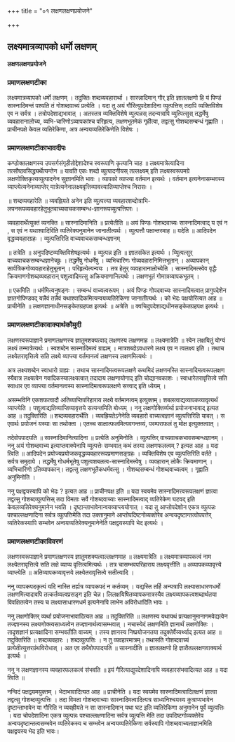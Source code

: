 +++
title = "०१ लक्षणलक्षणप्रयोजने"

+++


## लक्ष्यमात्रव्यापको धर्मो लक्षणम्

**लक्षणलक्षणप्रयोजने**

### **प्रमाणलक्षणटीका**

लक्ष्यमात्रव्यापको धर्मो लक्षणम् । तदुक्तिः शब्दव्यवहारार्था । सास्न्नादिमान् गौर् इति ज्ञातलक्षणो हि यं पिण्डं सास्नादिमन्तं पश्यति तं गोशब्दवाच्यं प्रत्येति । यदा तु अयं गौरित्युपदेशादिना व्युत्पत्तिस् तदापि व्यक्तिविशेष एव न सर्वत्र । तत्रोपदेशाद्यभावात् । अतस्तत्र व्यक्तिविशेषे व्युत्पन्नस् तदन्यत्रापि व्युत्पित्सुस् तद्धर्मेषु व्यवहारानालोच्य, व्यभि-चारिणोऽव्यापकांश्च परिहृत्य, लक्षणभूतमेकं गृहीत्वा, तद्वत्सु गोशब्दसम्बन्धं गृह्णाति । प्राचीनपक्षे केवल व्यतिरेकिणा, अत्र अन्वयव्यतिरेकिणेति विशेषः ।

### **प्रमाणलक्षणटीकाभावदीपः**

कण्ठोक्तलक्षणस्य उपसर्गसंगृहीतोद्देशादेश्च स्वरूपाणि कृत्यानि चाह ॥ लक्ष्यमात्रेत्यादिना तत्सौष्ठवसिद्ध्यर्थेत्यन्तेन ॥ यावति एकः शब्दो व्युत्पादनीयस् तल्लक्ष्यम् इति लक्ष्यस्वरूपमग्रे लक्षणोक्तिकृत्यव्युत्पादनेन सुज्ञानमिति भावः । व्यापको व्याप्त्या वर्तमान इत्यर्थः । वर्तमान इत्यनेनासम्भवस्य व्याप्त्येत्यनेनाव्याप्तेर् मात्रेत्यनेनालक्ष्यवृत्तिव्यावत्त्यातिव्याप्तेश्च निरासः ।

॥ शब्दव्यवहारेति ॥ व्यवह्नियते अनेन इति व्युत्पत्त्या व्यवहारशब्दोत्राभि-लपनरूपव्यवहारहेतुभूतवाच्यवाचकसम्बन्ध-ज्ञानरूपव्युत्पत्तिपरः ।

व्यवहारार्थेत्युक्तं व्यनक्ति ॥ सास्नादिमानिति ॥ प्रत्येतीति ॥ अयं पिण्डः गोशब्दवाच्यः सास्नादिमत्वाद् य एवं न , स एवं न यथाश्वादिरिति व्यतिरेक्यनुमानेन जानातीत्यर्थः । व्युत्पत्तौ पक्षान्तरमाह ॥ यदेति ॥ आदिपदेन वृद्धव्यवहारग्रहः । व्युत्पत्तिरिति वाच्यवाचकसम्बन्धज्ञानम्

॥ तत्रेति ॥ अनुपदिष्टव्यक्तिविशेषइत्यर्थः ॥ व्युत्पन्न इति ॥ ज्ञातसंकेत इत्यर्थः । व्युित्पत्सुर् वाच्यवाचकसम्बन्धज्ञानेच्छुः । तद्धर्मेषु गोधर्मेषु । व्यभिचारिणः गोव्यवहारानिमित्तभूतान् । अव्यापकान् सार्वत्रिकगोव्यवहाराहेतुभूतान् । परिहृत्येत्यन्वयः । तत्र हेतुर् व्यवहारानालोच्येति । सास्नादिमत्स्वेव वृद्धैः क्रियमाणगोशब्दव्यवहारान् पशुत्वादिमत्सु अक्रियमाणानित्यर्थः । लक्षणभूतं गोमात्रव्यापकभूतम् ।

॥ एकमिति ॥ धर्ममित्यनुषङ्गः । सम्बन्धं वाच्यत्वरूपम् । अयं पिण्डः गोपदवाच्यः सास्नादिमत्वात् प्रागुपदेशेन ज्ञातगोपिण्डवद् यन्नैवं तन्नैवं यथाश्वादिकमित्यन्वयव्यतिरेकिणा जानातीत्यर्थः । को भेदः पक्षयोरित्यत आह ॥ प्राचीनेति ॥ लक्षणज्ञानाधीनसङ्केतग्रहपक्ष इत्यर्थः ॥ अत्रेति ॥ क्वचिदुपदेशाद्यधीनसङ्केतग्रहपक्ष इत्यर्थः ।

### **प्रमाणलक्षणटीकावाक्यार्थकौमुदी**

लक्षणस्वरूपाज्ञाने प्रमाणलक्षणस्य ज्ञातुमशक्यत्वाद् लक्षणस्य लक्षणमाह ॥ लक्ष्यमात्रेति ॥ स्वेन लक्षयितुं योग्यं लक्ष्यं तन्मात्रेत्यर्थः । स्वशब्देन सास्नादिमत्वं ग्राह्यम् । मात्रशब्दोऽवधारणे लक्ष्य एव न त्वलक्ष्य इति । तथाच लक्ष्येतरावृत्तित्वे सति लक्ष्ये व्याप्त्या वर्तमानत्वं लक्षणस्य लक्षणमित्यर्थः ।

अत्र लक्ष्यशब्देन स्वाधारो ग्राह्यः । तथाच सास्नादिमत्वरूपलक्षणे कथमिदं लक्षणमस्ति सास्नादिमत्वरूपलक्षण स्यैवात्र लक्ष्यत्वेन गवादिकस्यालक्ष्यत्वात् तदादाय लक्षणायोगाद् इति चोद्यानवकाशः । स्वाधारेतरावृत्तित्वे सति स्वाधार एव व्याप्त्या वर्तमानत्वस्य सास्नादिमत्वरूपलक्षणे सत्त्वाद् इति ध्येयम् ।

असम्भविनि एकशफत्वादौ अतिव्याप्तिपरिहाराय लक्ष्ये वर्तमानत्वम् इत्युक्तम्। शबलत्वाद्यव्यापकव्यावृत्यर्थं व्याप्त्येति । पशुत्वाद्यतिव्याप्तिव्यावृत्तये सत्यन्तमिति बोध्यम् । ननु लक्षणोक्तिर्व्यर्था प्रयोजनाभावाद् इत्यत आह ॥ तदुक्तिरिति ॥ शब्दव्यवहारार्थेति । व्यवह्रियतेऽनेनेति व्यवहारो वाच्यत्वज्ञानं व्युत्पत्तिरिति यावत् । स एवार्थः प्रयोजनं यस्याः सा तथोक्ता । एतच्च साक्षात्फलमित्यवगन्तव्यं, परम्पराफलं तु मोक्ष इत्युक्तत्वात् ।

तदेवोपपादयति ॥ सास्नादिमानित्यादिना ॥ प्रत्येति अनुमिनोति । व्युत्पत्तिर् वाच्यवाचकभावसम्बन्धज्ञानम् । ननु अयं गोशब्दवाच्य इत्याप्तवाक्येनापि व्युत्पत्तेः सम्भवात् कथं तस्या लक्षणफलत्वम् ? इत्यत आह ॥ यदा त्विति ॥ आदिपदेन प्रयोज्यप्रयोजकवृद्धव्यवहाररूपप्रमाणसङ्ग्रहः । व्यक्तिविशेष एव व्युत्पत्तिरिति वर्तते । सर्वत्र समुदाये । तद्धर्मेषु गोधर्मभूतेषु पशुत्वशबलत्व-सास्नादिमत्त्वेषु । व्यवहारान् लोकैः क्रियमाणान् । व्यभिचारिणो ऽतिव्यापकान्। तद्वत्सु लक्षणभूतैकधर्मवत्सु । गोशब्दसम्बन्धं गोशब्दवाच्यत्वम् । गृह्णाति अनुमिनोति ।

ननु पक्षद्वयस्यापि को भेदः ? इत्यत आह ॥ प्राचीनपक्ष इति ॥ यदा स्वयमेव सास्नादिमत्त्वरूपलक्षणं ज्ञात्वा तद्वत्सु गोशब्दव्युत्पत्तिस् तदा विमताः सर्वे गोशब्दवाच्याः सास्नादिमत्वाद् व्यतिरेकेण घटवद् इति केवलव्यतिरेक्यनुमानेन भवति । दृष्टान्ताभावेनान्वयव्याप्त्ययोगात् । यदा तु आप्तोपदेशोन एकत्र व्युत्पन्नः पश्चाल्लक्षणादिना सर्वत्र व्युत्पत्तिमेति तदा उक्तानुमाने आप्तोपदिष्टगोव्यक्तेरेव अन्वयदृष्टान्तत्वोपपत्तेर् व्यतिरेकस्यापि सम्भवेन अन्वयव्यतिरेक्यनुमानेनेति पक्षद्वयस्यापि भेद इत्यर्थः ।

### **प्रमाणलक्षणटीकाविवरणं**

लक्षणस्वरूपाज्ञाने प्रमाणलक्षणस्य ज्ञातुमशक्यत्वाल्लक्षणमाह ॥ लक्ष्यमात्रेति ॥ लक्ष्यमात्रव्यापकत्वं नाम लक्ष्येतरावृत्तित्वे सति लक्षे व्याप्य वृत्तित्वमित्यर्थः । तत्र चासम्भवपरिहाराय लक्ष्यवृत्तीति ॥ अव्यापकव्यावृत्त्ये व्याप्त्येति ॥ अतिव्यापकव्यावृत्तये लक्ष्येतरावृत्तित्वे सतीत्यादि ।

ननु व्यापकपदकृत्यं यदि नास्ति तर्ह्यत्र व्यापकपदं न कर्तव्यम् । यद्यस्ति तर्हि अन्यत्रापि लक्ष्यासाधारणधर्मो लक्षणमित्यादावपि तत्कर्तव्यत्वप्रसङ्ग इति चेन्न। लिलक्षयिषितव्यापकमात्रस्यैव लक्ष्यव्यापकत्वशब्दार्थतया विवक्षितत्वेन तस्य च लक्ष्यासाधारणधर्म इत्यनेनापि लाभेन अविरोधादिति भावः ।

ननु लक्षणोक्तिर् व्यर्था प्रयोजनाभावादित्यत आह ॥ तदुक्तिरिति ॥ लक्षणस्य यथायथं प्रत्यक्षानुमानागमवेद्यत्वेन तज्ज्ञानस्य लक्ष्यणोक्त्यसाध्यत्वेन तज्ज्ञानार्थत्वासम्भवात् । नचास्येदं लक्षणमिति ज्ञानार्थं लक्षणोक्तिः । तादृशज्ञानं प्रत्यक्षादिना सम्भवतीति वाच्यम् । तस्य ज्ञानस्य निष्प्रयोजनतया तदुक्तेर्वैय्यर्थ्याद् इत्यत आह ॥ तदुक्तिरिति ॥ शब्दव्यवहारः । शब्दव्युत्पत्तिः । न तु व्यवहारमात्रम्। तथासति गोशब्दवाच्यं प्रत्येतीत्युत्तरग्रंथविरोधात् । अत एव तथैवोपपादयति ॥ सास्नादीति ॥ ज्ञातलक्षणो हि ज्ञातैतल्लक्षणवाक्यार्थ इत्यर्थः ।

ननु न लक्षणज्ञानस्य व्यवहारफलकत्वं संभवति ॥ इयं गैरित्याद्युपदेशादिनापि व्यवहारसंभवादित्यत आह ॥ यदा त्विति ॥

नन्विदं पक्षद्वयमयुक्तम् । भेदाभावादित्यत आह ॥ प्राचीनेति ॥ यदा स्वयमेव सास्नादिमत्वादिलक्षणं ज्ञात्वा तद्वत्सु गोशब्दव्युत्पत्तिः । तदा विमता गोशब्दवाच्याः सास्नादिमत्वादित्यत्र साध्यनिश्चयस्य कुत्राप्यभावेन दृष्टान्ताभावेन या गौरिति न व्यवह्रीयते न सा सास्नादिमान् यथा घट इति व्यतिरेकिणा अनुमानेन पूर्वं व्युत्पत्तिः । यदा चोपदेशादिना एकत्र व्युत्पन्नः पश्चाल्लक्षणादिना सर्वत्र व्युत्पत्ति मेति तदा उपदिष्टगोव्यक्तेरेव अन्वयदृष्टान्तत्वसम्भवेन व्यतिरेकस्य च सम्भवेन अन्वयव्यतिरेकिणा सर्वस्यापि गोशब्दवाच्यताज्ञानमिति पक्षद्वयस्य भेद इति भावः।

